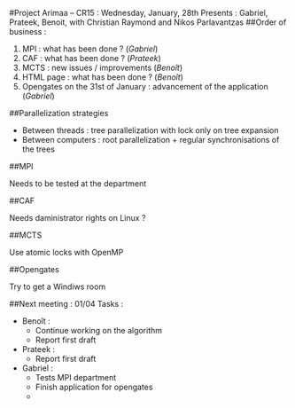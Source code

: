 ﻿#Project Arimaa – CR15 : Wednesday, January, 28th
Presents : Gabriel, Prateek, Benoit, with Christian Raymond and Nikos Parlavantzas
##Order of business :
1. MPI : what has been done ? (*Gabriel*)
2. CAF : what has been done ? (*Prateek*)
3. MCTS : new issues / improvements (*Benoît*)
6. HTML page : what has been done ? (*Benoît*)
4. Opengates on the 31st of January : advancement of the application (*Gabriel*)


##Parallelization strategies

- Between threads : tree parallelization with lock only on tree expansion
- Between computers : root parallelization + regular synchronisations of the trees

##MPI

Needs to be tested at the department

##CAF

Needs daministrator rights on Linux ?

##MCTS

Use atomic locks with OpenMP

##Opengates

Try to get a Windiws room

##Next meeting : 01/04
Tasks :
- Benoît :
  * Continue working on the algorithm
  * Report first draft
- Prateek :
  * Report first draft
- Gabriel :
  * Tests MPI department
  * Finish application for opengates
  * 
